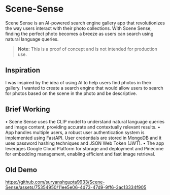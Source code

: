 # Scene-Sense
Scene Sense is an AI-powered search engine gallery app that revolutionizes the way users interact with their photo collections. 
With Scene Sense, finding the perfect photo becomes a breeze as users can search using natural language queries.

>**Note:** This is a proof of concept and is not intended for production use.

## Inspiration
I was inspired by the idea of using AI to help users find photos in their gallery. I wanted to create a search engine that would allow users to search for photos based on the scene in the photo and be descriptive.

## Brief Working
• Scene Sense uses the CLIP model to understand natural language queries and image content, providing
accurate and contextually relevant results.
• App handles multiple users, a robust user authentication system is implemented using FastAPI. User
credentials are stored in MongoDB and it uses password hashing techniques and JSON Web Token (JWT).
• The app leverages Google Cloud Platform for storage and deployment and Pinecone for embedding
management, enabling efficient and fast image retrieval.

## Old Demo
https://github.com/suryanshgupta9933/Scene-Sense/assets/75354950/11ee5e06-4d73-47d9-9ff6-3ac13334f905